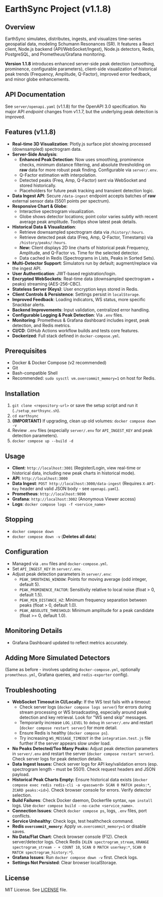 # EarthSync Project (v1.1.8)

## Overview
EarthSync simulates, distributes, ingests, and visualizes time-series geospatial data, modeling Schumann Resonances (SR). It features a React client, Node.js backend (API/WebSocket/Ingest), Node.js detectors, Redis, PostgreSQL, and Prometheus/Grafana monitoring.

**Version 1.1.8** introduces enhanced server-side peak detection (smoothing, prominence, configurable parameters), client-side visualization of historical peak trends (Frequency, Amplitude, Q-Factor), improved error feedback, and minor globe enhancements.

## API Documentation
See `server/openapi.yaml` (v1.1.8) for the OpenAPI 3.0 specification. No major API *endpoint* changes from v1.1.7, but the underlying peak detection is improved.

## Features (v1.1.8)
-   **Real-time 3D Visualization**: Plotly.js surface plot showing processed (downsampled) spectrogram data.
-   **Server-Side Analysis**:
    -   **Enhanced Peak Detection**: Now uses smoothing, prominence checks, minimum distance filtering, and absolute thresholding on **raw** data for more robust peak finding. Configurable via `server/.env`.
    -   Q-Factor estimation with interpolation.
    -   Detected peaks (Freq, Amp, Q-Factor) sent via WebSocket and stored historically.
    -   Placeholders for future peak tracking and transient detection logic.
-   **Data Ingest API**: Secure `/data-ingest` endpoint accepts batches of **raw** external sensor data (5501 points per spectrum).
-   **Responsive Chart & Globe**:
    -   Interactive spectrogram visualization.
    -   Globe shows detector locations; point color varies subtly with recent average peak amplitude. Tooltips show latest peak details.
-   **Historical Data & Visualization**:
    -   Retrieve downsampled spectrogram data via `/history/:hours`.
    -   Retrieve detected peak data (Freq, Amp, Q-Factor, Timestamp) via `/history/peaks/:hours`.
    -   **New:** Client displays 2D line charts of historical peak Frequency, Amplitude, and Q-Factor vs. Time for the selected detector.
    -   Data cached in Redis (Spectrograms in Lists, Peaks in Sorted Sets).
-   **Multi-Detector Support**: Simulators run by default; augment/replace via the ingest API.
-   **User Authentication**: JWT-based registration/login.
-   **Encrypted WebSockets**: Real-time data (downsampled spectrogram + peaks) streaming (AES-256-CBC).
-   **Stateless Server (Keys)**: User encryption keys stored in Redis.
-   **Client Controls & Persistence**: Settings persist in `localStorage`.
-   **Improved Feedback**: Loading indicators, WS status, more specific Snackbar alerts.
-   **Backend Improvements**: Input validation, centralized error handling.
-   **Configurable Logging & Peak Detection**: Via `.env` files.
-   **Monitoring**: Prometheus & Grafana dashboard includes ingest, peak detection, and Redis metrics.
-   **CI/CD**: GitHub Actions workflow builds and tests core features.
-   **Dockerized**: Full stack defined in `docker-compose.yml`.

## Prerequisites
-   Docker & Docker Compose (v2 recommended)
-   Git
-   Bash-compatible Shell
-   Recommended: `sudo sysctl vm.overcommit_memory=1` on host for Redis.

## Installation
1.  `git clone <repository-url>` or save the setup script and run it (`./setup_earthsync.sh`).
2.  `cd earthsync`
3.  **(IMPORTANT)** If upgrading, clean up old volumes: `docker compose down -v`
4.  Review `.env` files (especially `server/.env` for `API_INGEST_KEY` and peak detection parameters).
5.  `docker compose up --build -d`

## Usage
-   **Client**: `http://localhost:3001` (Register/Login, view real-time or historical data, including new peak charts in historical mode).
-   **API**: `http://localhost:3000`
-   **Data Ingest**: `POST http://localhost:3000/data-ingest` (Requires `X-API-Key` header and valid JSON body - see `openapi.yaml`).
-   **Prometheus**: `http://localhost:9090`
-   **Grafana**: `http://localhost:3002` (Anonymous Viewer access)
-   **Logs**: `docker compose logs -f <service_name>`

## Stopping
-   `docker compose down`
-   `docker compose down -v` (**Deletes all data**)

## Configuration
-   Managed via `.env` files and `docker-compose.yml`.
-   Set `API_INGEST_KEY` in `server/.env`.
-   Adjust peak detection parameters in `server/.env`:
    -   `PEAK_SMOOTHING_WINDOW`: Points for moving average (odd integer, default 5).
    -   `PEAK_PROMINENCE_FACTOR`: Sensitivity relative to local noise (float > 0, default 1.5).
    -   `PEAK_MIN_DISTANCE_HZ`: Minimum frequency separation between peaks (float > 0, default 1.0).
    -   `PEAK_ABSOLUTE_THRESHOLD`: Minimum amplitude for a peak candidate (float >= 0, default 1.0).

## Monitoring Details
-   Grafana Dashboard updated to reflect metrics accurately.

## Adding More Simulated Detectors
(Same as before - involves updating `docker-compose.yml`, optionally `prometheus.yml`, Grafana queries, and `redis-exporter` config).

## Troubleshooting
-   **WebSocket Timeout in CI/Locally:** If the WS test fails with a timeout:
    -   Check server logs (`docker compose logs server`) for errors during stream processing or WS broadcasting, especially around peak detection and key retrieval. Look for "WS send skip" messages.
    -   Temporarily increase `LOG_LEVEL` to `debug` in `server/.env` and restart (`docker compose restart server`) for more detail.
    -   Ensure Redis is healthy (`docker compose ps`).
    -   Try increasing `WS_MESSAGE_TIMEOUT` in the `integration.test.js` file further if the server appears slow under load.
-   **No Peaks Detected/Too Many Peaks:** Adjust peak detection parameters in `server/.env` and restart the server (`docker compose restart server`). Check server logs for peak detection details.
-   **Data Ingest Issues:** Check server logs for API key/validation errors (esp. spectrogram length - must be 5501). Check request headers and JSON payload.
-   **Historical Peak Charts Empty:** Ensure historical data exists (`docker compose exec redis redis-cli -a <password> SCAN 0 MATCH peaks:*`, `ZCARD peaks:<id>`). Check browser console for errors. Verify detector selection.
-   **Build Failures**: Check Docker daemon, Dockerfile syntax, `npm install` logs. Use `docker compose build --no-cache <service_name>`.
-   **Connection Issues**: Check `docker compose ps`, logs, `.env` files, port conflicts.
-   **Service Unhealthy**: Check logs, test healthcheck command.
-   **Redis `overcommit_memory`**: Apply `vm.overcommit_memory=1` or disable saves.
-   **No Data/Flat Chart**: Check browser console (F12). Check server/detector logs. Check Redis (`XLEN spectrogram_stream`, `XRANGE spectrogram_stream - + COUNT 10`, `SCAN 0 MATCH userkey:*`, `SCAN 0 MATCH spectrogram_history:*`).
-   **Grafana Issues**: Run `docker compose down -v` first. Check logs.
-   **Settings Not Persisted**: Clear browser localStorage.

## License
MIT License. See [LICENSE](LICENSE) file.
